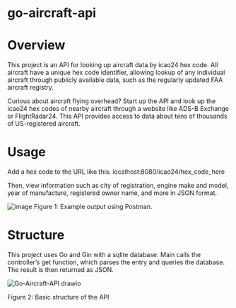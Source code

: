 # go-aircraft-api

# Overview
This project is an API for looking up aircraft data by icao24 hex code. All aircraft have a unique hex code identifier, allowing lookup of any individual aircraft through publicly available data, such as the regularly updated FAA aircraft registry. 

Curious about aircraft flying overhead? Start up the API and look up the icao24 hex codes of nearby aircraft through a website like ADS-B Exchange or FlightRadar24. This API provides access to data about tens of thousands of US-registered aircraft.

# Usage
Add a hex code to the URL like this: localhost:8080/icao24/hex_code_here

Then, view information such as city of registration, engine make and model, year of manufacture, registered owner name, and more in JSON format.

![image](https://user-images.githubusercontent.com/71681977/228971043-4701726f-8b5d-4d09-bb00-776559269bd3.png)
Figure 1: Example output using Postman.

# Structure
This project uses Go and Gin with a sqlite database. Main calls the controller’s get function, which parses the entry and queries the database. The result is then returned as JSON.

![Go-Aircraft-API drawio](https://user-images.githubusercontent.com/71681977/228971643-8fa50212-ba73-4543-8dbc-6c40140fcf2d.png)

Figure 2: Basic structure of the API
